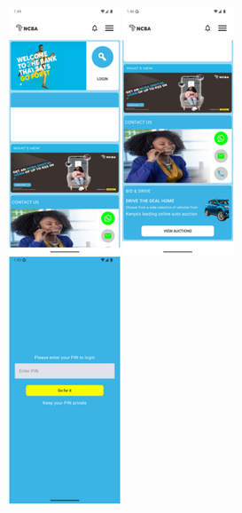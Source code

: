

<div>
    <img src="ncba/home.png" alt="" width="200px">
    <img src="ncba/home_1.png" alt="" width="200px">
    <img src="ncba/login.png" alt="" width="200px">
</div>